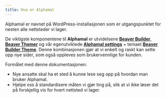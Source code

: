```yaml
--- 
title: Hva er Alphamal
---
```


Alphamal er navnet på WordPress-installasjonen som er utgangspunktet for nesten alle nettsteder vi lager.

De viktigste komponentene til **Alphamal** er utvidelsene [**Beaver Builder**](https://www.wpbeaverbuilder.com/), [**Beaver Themer**](https://www.wpbeaverbuilder.com/beaver-themer/) og vår egenutviklede [**Alphamal settings**](http://dokumentasjon.smartmedia.no/en/latest/Smart-Plugins/alphamal-settings/) + temaet [**Beaver Builder Theme**](https://www.wpbeaverbuilder.com/wordpress-framework-theme/). Denne kombinasjonen gjør at vi enkelt og raskt kan sette opp nye sider, som også oppleves som brukervennlige for kunden.

Formålet med denne dokumentasjonen:  
- Nye ansatte skal ha et sted å kunne lese seg opp på hvordan man bruker Alphamal.  
- Hjelpe oss å standardisere måten vi gjør ting på, slik at vi ikke løser det på forskjellig vis for hvert nettsted vi lager.  